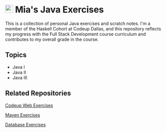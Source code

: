 # <img src="https://199lj33nqk3p88xz03dvn481-wpengine.netdna-ssl.com/wp-content/uploads/2021/06/webdev_icon.png" alt="codeup" width="25" height="25"/>  Mia's Java Exercises

This is a collection of personal Java exercises and scratch notes. I'm a member of the Haskell Cohort at Codeup Dallas, and this repository reflects my progress with the Full Stack Development course curriculum and contributes to my overall grade in the course.

## Topics
- Java I
- Java II
- Java III

## Related Repositories
[Codeup Web Exercises](https://github.com/miamija7/codeup-web-exercises)

[Maven Exercises](https://github.com/miamija7/maven-exercises)

[Database Exercises](https://github.com/miamija7/database-exercises)
